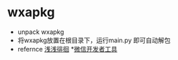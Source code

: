 # wxapkg
* unpack wxapkg
* 将wxapkg放置在根目录下，运行main.py 即可自动解包
* refernce [浅浅徘徊](https://blog.csdn.net/qq_19683651/article/details/105074978)
*[微信开发者工具](https://developers.weixin.qq.com/miniprogram/dev/devtools/download.html)
